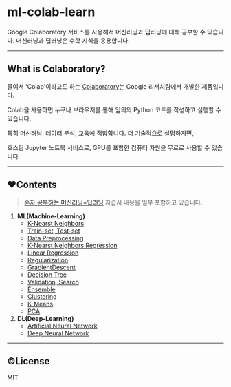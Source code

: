 # ml-colab-learn
Google Colaboratory 서비스를 사용해서 머신러닝과 딥러닝에 대해 공부할 수 있습니다. 머신러닝과 딥러닝은 수학 지식을 응용합니다.

---
## What is Colaboratory?
줄여서 'Colab'이라고도 하는 [Colaboratory](https://colab.research.google.com/)는 Google 리서치팀에서 개발한 제품입니다. 

Colab을 사용하면 누구나 브라우저를 통해 임의의 Python 코드를 작성하고 실행할 수 있습니다.

특히 머신러닝, 데이터 분석, 교육에 적합합니다. 더 기술적으로 설명하자면, 

호스팅 Jupyter 노트북 서비스로, GPU를 포함한 컴퓨터 자원을 무료로 사용할 수 있습니다.

---
## ❤️Contents
> [혼자 공부하는 머신러닝+딥러닝](https://github.com/rickiepark/hg-mldl) 자습서 내용을 일부 포함하고 있습니다.
1. **ML(Machine-Learning)**
    - [K-Nearst Neighbors](/K_NearstNeighbors.ipynb)
    - [Train-set, Test-set](/TrainSetAndTestSet.ipynb)
    - [Data Preprocessing](/DataPreprocessing.ipynb)
    - [K-Nearst Neighbors Regression](/K_NearstNeighborsRegression.ipynb)
    - [Linear Regression](/LinearRegression.ipynb)
    - [Regularization](/Regularization.ipynb)
    - [GradientDescent](/GradientDescent.ipynb)
    - [Decision Tree](/DecisionTree.ipynb)
    - [Validation, Search](/ValidationAndSearch.ipynb)
    - [Ensemble](/Ensemble.ipynb)
    - [Clustering](/Clustering.ipynb)
    - [K-Means](/KMeans.ipynb)
    - [PCA](/PrincipalComponentAnalysis.ipynb)
2. **DL(Deep-Learning)**
    - [Artificial Neural Network](./deep-learning/ArtificialNeuralNetwork.ipynb)
    - [Deep Neural Network](./deep-learning/DeepNeuralNetwork.ipynb)
---
## ©License
MIT